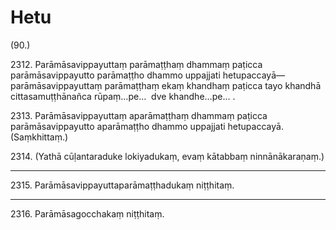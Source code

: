 

# Hetu







(90.)

2312\. Parāmāsavippayuttaṃ parāmaṭṭhaṃ dhammaṃ paṭicca parāmāsavippayutto parāmaṭṭho dhammo uppajjati hetupaccayā—  parāmāsavippayuttaṃ parāmaṭṭhaṃ ekaṃ khandhaṃ paṭicca tayo khandhā cittasamuṭṭhānañca rūpaṃ…pe…  dve khandhe…pe… .

2313\. Parāmāsavippayuttaṃ aparāmaṭṭhaṃ dhammaṃ paṭicca parāmāsavippayutto aparāmaṭṭho dhammo uppajjati hetupaccayā. (Saṃkhittaṃ.)

2314\. (Yathā cūḷantaraduke lokiyadukaṃ, evaṃ kātabbaṃ ninnānākaraṇaṃ.)

---

2315\. Parāmāsavippayuttaparāmaṭṭhadukaṃ niṭṭhitaṃ.



---

2316\. Parāmāsagocchakaṃ niṭṭhitaṃ.





